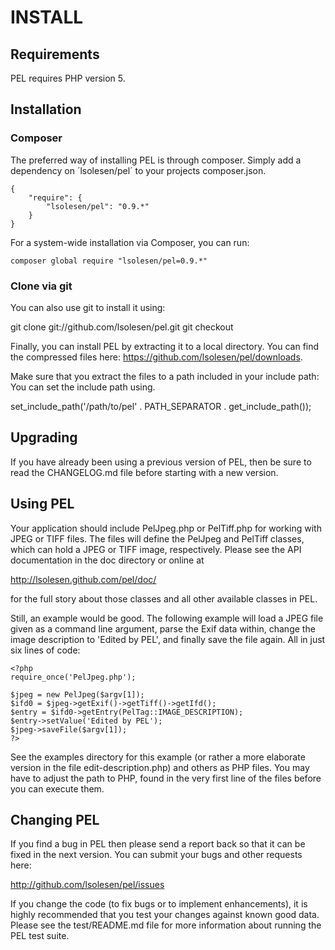 # INSTALL


## Requirements

PEL requires PHP version 5.


## Installation

### Composer

The preferred way of installing PEL is through composer. Simply add a
dependency on ´lsolesen/pel´ to your projects composer.json.

    {
        "require": {
            "lsolesen/pel": "0.9.*"
        }
    }

For a system-wide installation via Composer, you can run:

    composer global require "lsolesen/pel=0.9.*"


### Clone via git

You can also use git to install it using:

  git clone git://github.com/lsolesen/pel.git
  git checkout <tag name>

Finally, you can install PEL by extracting it to a local directory. You can find
the compressed files here: https://github.com/lsolesen/pel/downloads.

Make sure that you extract the files to a path included in your include path:
You can set the include path using.

  set_include_path('/path/to/pel' . PATH_SEPARATOR . get_include_path());


## Upgrading

If you have already been using a previous version of PEL, then be sure
to read the CHANGELOG.md file before starting with a new version.


## Using PEL

Your application should include PelJpeg.php or PelTiff.php for working
with JPEG or TIFF files.  The files will define the PelJpeg and
PelTiff classes, which can hold a JPEG or TIFF image, respectively.
Please see the API documentation in the doc directory or online at

  http://lsolesen.github.com/pel/doc/

for the full story about those classes and all other available classes
in PEL.

Still, an example would be good.  The following example will load a
JPEG file given as a command line argument, parse the Exif data
within, change the image description to 'Edited by PEL', and finally
save the file again.  All in just six lines of code:

  ```php5
  <?php
  require_once('PelJpeg.php');

  $jpeg = new PelJpeg($argv[1]);
  $ifd0 = $jpeg->getExif()->getTiff()->getIfd();
  $entry = $ifd0->getEntry(PelTag::IMAGE_DESCRIPTION);
  $entry->setValue('Edited by PEL');
  $jpeg->saveFile($argv[1]);
  ?>
  ```

See the examples directory for this example (or rather a more
elaborate version in the file edit-description.php) and others as PHP
files.  You may have to adjust the path to PHP, found in the very
first line of the files before you can execute them.


## Changing PEL

If you find a bug in PEL then please send a report back so that it can
be fixed in the next version.  You can submit your bugs and other
requests here:

  http://github.com/lsolesen/pel/issues

If you change the code (to fix bugs or to implement enhancements), it
is highly recommended that you test your changes against known good
data.  Please see the test/README.md file for more information about
running the PEL test suite.
